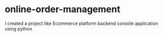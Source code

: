 # online-order-management
I created a project like Ecommerce platform backend console application using python
